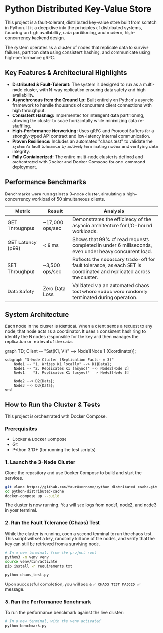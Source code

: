 # Python Distributed Key-Value Store

This project is a fault-tolerant, distributed key-value store built from scratch in Python. It is a deep dive into the principles of distributed systems, focusing on high availability, data partitioning, and modern, high-concurrency backend design.

The system operates as a cluster of nodes that replicate data to survive failures, partition data using consistent hashing, and communicate using high-performance gRPC.

## Key Features & Architectural Highlights

- **Distributed & Fault-Tolerant:** The system is designed to run as a multi-node cluster, with N-way replication ensuring data safety and high availability.
- **Asynchronous from the Ground Up:** Built entirely on Python's asyncio framework to handle thousands of concurrent client connections with high throughput.
- **Consistent Hashing:** Implemented for intelligent data partitioning, allowing the cluster to scale horizontally while minimizing data re-shuffling.
- **High-Performance Networking:** Uses gRPC and Protocol Buffers for a strongly-typed API contract and low-latency internal communication.
- **Proven Resilience:** Includes an automated "chaos test" to validate the system's fault tolerance by actively terminating nodes and verifying data integrity.
- **Fully Containerized:** The entire multi-node cluster is defined and orchestrated with Docker and Docker Compose for one-command deployment.

## Performance Benchmarks

Benchmarks were run against a 3-node cluster, simulating a high-concurrency workload of 50 simultaneous clients.

| Metric            | Result            | Analysis                                                                                                           |
|-------------------|-------------------|--------------------------------------------------------------------------------------------------------------------|
| GET Throughput    | ~17,000 ops/sec   | Demonstrates the efficiency of the asyncio architecture for I/O-bound workloads.                                  |
| GET Latency (p99) | < 6 ms            | Shows that 99% of read requests completed in under 6 milliseconds, even under heavy concurrent load.             |
| SET Throughput    | ~3,500 ops/sec    | Reflects the necessary trade-off for fault tolerance, as each SET is coordinated and replicated across the cluster.|
| Data Safety       | Zero Data Loss    | Validated via an automated chaos test where nodes were randomly terminated during operation.                      |

## System Architecture

Each node in the cluster is identical. When a client sends a request to any node, that node acts as a coordinator. It uses a consistent hash ring to identify the N nodes responsible for the key and then manages the replication or retrieval of the data.

graph TD;
    Client -- "Set(K1, V1)" --> Node1[Node 1 (Coordinator)];
    
    subgraph "3-Node Cluster (Replication Factor = 3)"
        Node1 -- "1. Writes K1 locally" --> D1{Data};
        Node1 -- "2. Replicates K1 (async)" --> Node2[Node 2];
        Node1 -- "3. Replicates K1 (async)" --> Node3[Node 3];
        
        Node2 --> D2{Data};
        Node3 --> D3{Data};
    end

## How to Run the Cluster & Tests

This project is orchestrated with Docker Compose.

### Prerequisites

- Docker & Docker Compose
- Git
- Python 3.10+ (for running the test scripts)

### 1. Launch the 3-Node Cluster

Clone the repository and use Docker Compose to build and start the services.

```bash
git clone https://github.com/YourUsername/python-distributed-cache.git
cd python-distributed-cache
docker-compose up --build
```

The cluster is now running. You will see logs from node1, node2, and node3 in your terminal.

### 2. Run the Fault Tolerance (Chaos) Test

While the cluster is running, open a second terminal to run the chaos test. This script will set a key, randomly kill one of the nodes, and verify that the key can still be retrieved from a surviving node.

```bash
# In a new terminal, from the project root
python3 -m venv venv
source venv/bin/activate
pip install -r requirements.txt

python chaos_test.py
```

Upon successful completion, you will see a `✅ CHAOS TEST PASSED ✅` message.

### 3. Run the Performance Benchmark

To run the performance benchmark against the live cluster:

```bash
# In a new terminal, with the venv activated
python benchmark.py
```
